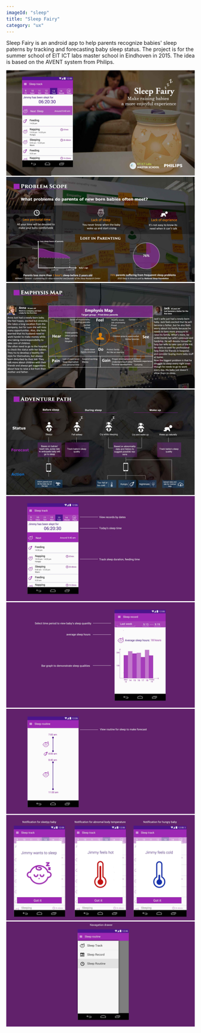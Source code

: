 ```yaml
---
imageId: "sleep"
title: "Sleep Fairy"
category: "ux"
---
```


Sleep Fairy is an android app to help parents recognize babies' sleep paterns by tracking and forecasting baby sleep status. The project is for the summer school of EIT ICT labs master school in Eindhoven in 2015. The idea is based on the AVENT system from Philips.

![](images/sleep/SleepFairy_0.jpg)
![](images/sleep/SleepFairy_1.jpg)
![](images/sleep/SleepFairy_2.jpg)
![](images/sleep/SleepFairy_3.jpg)
![](images/sleep/SleepFairy_4.jpg)
![](images/sleep/SleepFairy_5.jpg)
![](images/sleep/SleepFairy_6.jpg)
![](images/sleep/SleepFairy_7.jpg)
![](images/sleep/SleepFairy_8.jpg)
